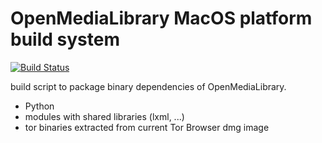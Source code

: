 # OpenMediaLibrary MacOS platform build system

[![Build Status](https://travis-ci.org/2620/openmedialibrary_macos_build.svg?branch=master)](https://travis-ci.org/2620/openmedialibrary_macos_build)

build script to package binary dependencies of OpenMediaLibrary.

- Python
- modules with shared libraries (lxml, ...)
- tor binaries extracted from current Tor Browser dmg image
